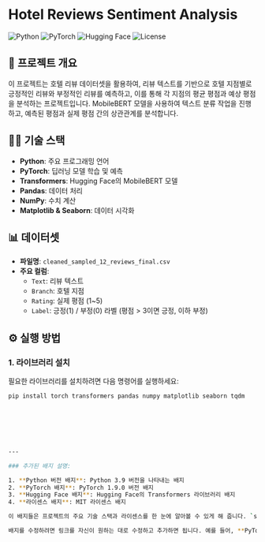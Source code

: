 # Hotel Reviews Sentiment Analysis

![Python](https://img.shields.io/badge/Python-3.9-%23007ACC?style=flat-square&logo=python&logoColor=white)
![PyTorch](https://img.shields.io/badge/PyTorch-1.9.0-%23EE4C2C?style=flat-square&logo=pytorch&logoColor=white)
![Hugging Face](https://img.shields.io/badge/Hugging%20Face-Transformers-%2334D058?style=flat-square&logo=Hugging%20Face&logoColor=white)
![License](https://img.shields.io/badge/License-MIT-%23FF9900?style=flat-square)

## 📜 프로젝트 개요
이 프로젝트는 호텔 리뷰 데이터셋을 활용하여, 리뷰 텍스트를 기반으로 호텔 지점별로 긍정적인 리뷰와 부정적인 리뷰를 예측하고, 이를 통해 각 지점의 평균 평점과 예상 평점을 분석하는 프로젝트입니다. MobileBERT 모델을 사용하여 텍스트 분류 작업을 진행하고, 예측된 평점과 실제 평점 간의 상관관계를 분석합니다.

## 🧑‍💻 기술 스택
- **Python**: 주요 프로그래밍 언어
- **PyTorch**: 딥러닝 모델 학습 및 예측
- **Transformers**: Hugging Face의 MobileBERT 모델
- **Pandas**: 데이터 처리
- **NumPy**: 수치 계산
- **Matplotlib & Seaborn**: 데이터 시각화

## 📊 데이터셋
- **파일명**: `cleaned_sampled_12_reviews_final.csv`
- **주요 컬럼**:
  - `Text`: 리뷰 텍스트
  - `Branch`: 호텔 지점
  - `Rating`: 실제 평점 (1~5)
  - `Label`: 긍정(1) / 부정(0) 라벨 (평점 > 3이면 긍정, 이하 부정)

## ⚙️ 실행 방법

### 1. 라이브러리 설치
필요한 라이브러리를 설치하려면 다음 명령어를 실행하세요:

```bash
pip install torch transformers pandas numpy matplotlib seaborn tqdm







---

### 추가된 배지 설명:

1. **Python 버전 배지**: Python 3.9 버전을 나타내는 배지
2. **PyTorch 배지**: PyTorch 1.9.0 버전 배지
3. **Hugging Face 배지**: Hugging Face의 Transformers 라이브러리 배지
4. **라이센스 배지**: MIT 라이센스 배지

이 배지들은 프로젝트의 주요 기술 스택과 라이센스를 한 눈에 알아볼 수 있게 해 줍니다. `simple-icon-badges`에서 제공하는 다양한 아이콘을 활용하여 프로젝트에 관련된 배지를 자유롭게 추가할 수 있습니다. 

배지를 수정하려면 링크를 자신이 원하는 대로 수정하고 추가하면 됩니다. 예를 들어, **PyTorch 버전**이나 **라이센스** 등은 배지 링크에서 해당 부분만 변경하면 됩니다.

